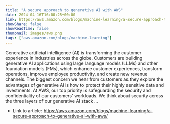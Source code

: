 ```yaml
---
title: "A secure approach to generative AI with AWS"
date: 2024-04-16T16:00:25+00:00
link: https://aws.amazon.com/blogs/machine-learning/a-secure-approach-to-generative-ai-with-aws/
showShare: false
showReadTime: false
thumbnail: images/aws.png
tags: ["aws.amazon.com/blogs/machine-learning"]
---
```

Generative artificial intelligence (AI) is transforming the customer experience in industries across the globe. Customers are building generative AI applications using large language models (LLMs) and other foundation models (FMs), which enhance customer experiences, transform operations, improve employee productivity, and create new revenue channels. The biggest concern we hear from customers as they explore the advantages of generative AI is how to protect their highly sensitive data and investments. At AWS, our top priority is safeguarding the security and confidentiality of our customers' workloads. We think about security across the three layers of our generative AI stack ...

- Link to article: https://aws.amazon.com/blogs/machine-learning/a-secure-approach-to-generative-ai-with-aws/